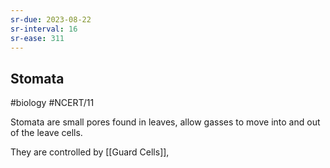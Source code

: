 ```yaml
---
sr-due: 2023-08-22
sr-interval: 16
sr-ease: 311
---
```

## Stomata
#biology #NCERT/11 

Stomata are small pores found in leaves, allow gasses to move into and out of the leave cells.

They are controlled by [[Guard Cells]], 